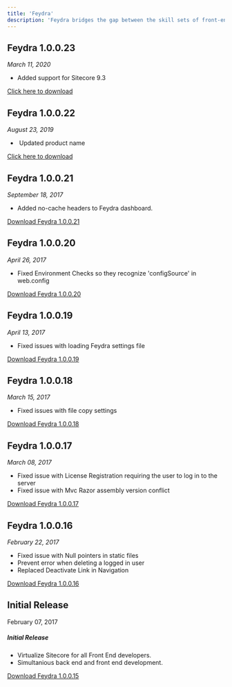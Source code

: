 ```yaml
---
title: 'Feydra'
description: 'Feydra bridges the gap between the skill sets of front-end and back-end developers, allowing front-end teams to work with their preferred tools while eliminating the need to create individual Sitecore instances and upgrades for each developer'
---
```



<Article title="Documentation" description="Feydra virtualizes the entire Sitecore instance allowing front-end developers to commit their changes to Source Control without requiring the intervention of a back-end developer.
" linktext="Read the Feydra documentation" link="http://hedgehogdevelopment.github.io/feydra/index.html" />

## Feydra 1.0.0.23
_March 11, 2020_

*   Added support for Sitecore 9.3

[Click here to download](https://scdp.blob.core.windows.net/downloads/Feydra/Feydra%201.0.0.23.zip)

## Feydra 1.0.0.22
_August 23, 2019_

*    Updated product name

[Click here to download](https://scdp.blob.core.windows.net/downloads/Feydra/Feydra%201.0.0.22.zip)

## Feydra 1.0.0.21
_September 18, 2017_

*   Added no-cache headers to Feydra dashboard.

[Download Feydra 1.0.0.21](https://scdp.blob.core.windows.net/downloads/Feydra/Feydra%201.0.0.21.zip)

## Feydra 1.0.0.20
_April 26, 2017_

*   Fixed Environment Checks so they recognize 'configSource' in web.config

[Download Feydra 1.0.0.20](https://scdp.blob.core.windows.net/downloads/Feydra/Feydra%201.0.0.20.zip)

## Feydra 1.0.0.19
_April 13, 2017_

*   Fixed issues with loading Feydra settings file

[Download Feydra 1.0.0.19](https://scdp.blob.core.windows.net/downloads/Feydra/Feydra%201.0.0.19.zip)

## Feydra 1.0.0.18
_March 15, 2017_

*   Fixed issues with file copy settings 

[Download Feydra 1.0.0.18](https://scdp.blob.core.windows.net/downloads/Feydra/Feydra%201.0.0.18.zip)

## Feydra 1.0.0.17
_March 08, 2017_

*   Fixed issue with License Registration requiring the user to log in to the server
*   Fixed issue with Mvc Razor assembly version conflict

[Download Feydra 1.0.0.17](https://scdp.blob.core.windows.net/downloads/Feydra/Feydra%201.0.0.17.zip)

## Feydra 1.0.0.16
_February 22, 2017_

*   Fixed issue with Null pointers in static files
*   Prevent error when deleting a logged in user
*   Replaced Deactivate Link in Navigation

[Download Feydra 1.0.0.16](https://scdp.blob.core.windows.net/downloads/Feydra/Feydra%201.0.0.16.zip)

## Initial Release

February 07, 2017

##### Initial Release

*   Virtualize Sitecore for all Front End developers.
*   Simultanious back end and front end development.

[Download Feydra 1.0.0.15](https://scdp.blob.core.windows.net/downloads/Feydra/Feydra%201.0.0.15.zip)